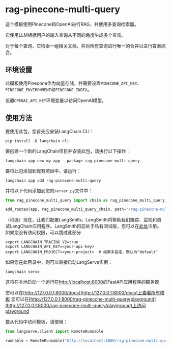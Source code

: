 # rag-pinecone-multi-query

这个模板使用Pinecone和OpenAI进行RAG，并使用多查询检索器。

它使用LLM根据用户的输入查询从不同的角度生成多个查询。

对于每个查询，它检索一组相关文档，并对所有查询进行唯一的合并以进行答案综合。

## 环境设置

此模板使用Pinecone作为向量存储，并需要设置`PINECONE_API_KEY`、`PINECONE_ENVIRONMENT`和`PINECONE_INDEX`。

设置`OPENAI_API_KEY`环境变量以访问OpenAI模型。

## 使用方法

要使用此包，您首先应安装LangChain CLI：

```shell
pip install -U langchain-cli
```

要创建一个新的LangChain项目并安装此包，请执行以下操作：

```shell
langchain app new my-app --package rag-pinecone-multi-query
```

要将此包添加到现有项目中，请运行：

```shell
langchain app add rag-pinecone-multi-query
```

并将以下代码添加到您的`server.py`文件中：

```python
from rag_pinecone_multi_query import chain as rag_pinecone_multi_query_chain

add_routes(app, rag_pinecone_multi_query_chain, path="/rag-pinecone-multi-query")
```

（可选）现在，让我们配置LangSmith。LangSmith将帮助我们跟踪、监视和调试LangChain应用程序。LangSmith目前处于私有测试版，您可以在[此处](https://smith.langchain.com/)注册。如果您没有访问权限，可以跳过此部分

```shell
export LANGCHAIN_TRACING_V2=true
export LANGCHAIN_API_KEY=<your-api-key>
export LANGCHAIN_PROJECT=<your-project>  # 如果未指定，默认为"default"
```

如果您在此目录中，则可以直接启动LangServe实例：

```shell
langchain serve
```

这将在本地启动一个运行在[http://localhost:8000](http://localhost:8000)的FastAPI应用程序的服务器

您可以在[http://127.0.0.1:8000/docs](http://127.0.0.1:8000/docs)上查看所有模板
您可以在[http://127.0.0.1:8000/rag-pinecone-multi-query/playground](http://127.0.0.1:8000/rag-pinecone-multi-query/playground)上访问playground

要从代码中访问模板，请使用：

```python
from langserve.client import RemoteRunnable

runnable = RemoteRunnable("http://localhost:8000/rag-pinecone-multi-query")
```